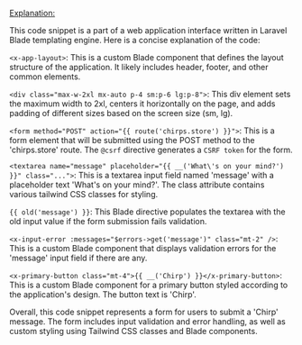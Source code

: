 [Explanation:](C:\laragon\www\blader\resources\views\chirps\index.blade.php)

This code snippet is a part of a web application interface written in Laravel Blade templating engine. Here is a concise explanation of the code:

`<x-app-layout>`: This is a custom Blade component that defines the layout structure of the application. It likely includes header, footer, and other common elements.

`<div class="max-w-2xl mx-auto p-4 sm:p-6 lg:p-8">`: This div element sets the maximum width to 2xl, centers it horizontally on the page, and adds padding of different sizes based on the screen size (sm, lg).

`<form method="POST" action="{{ route('chirps.store') }}">`: This is a form element that will be submitted using the POST method to the 'chirps.store' route. The `@csrf` directive generates a `CSRF token` for the form.

`<textarea name="message" placeholder="{{ __('What\'s on your mind?') }}" class="...">`: This is a textarea input field named 'message' with a placeholder text 'What's on your mind?'. The class attribute contains various tailwind CSS classes for styling.

`{{ old('message') }}`: This Blade directive populates the textarea with the old input value if the form submission fails validation.

`<x-input-error :messages="$errors->get('message')" class="mt-2" />`: This is a custom Blade component that displays validation errors for the 'message' input field if there are any.

`<x-primary-button class="mt-4">{{ __('Chirp') }}</x-primary-button>`: This is a custom Blade component for a primary button styled according to the application's design. The button text is 'Chirp'.

Overall, this code snippet represents a form for users to submit a 'Chirp' message. The form includes input validation and error handling, as well as custom styling using Tailwind CSS classes and Blade components.
